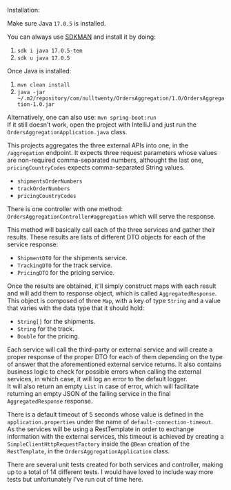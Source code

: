 Installation:

Make sure Java `17.0.5` is installed.  

You can always use [SDKMAN](https://www.sdkman.io) and install it by doing:  

1. `sdk i java 17.0.5-tem`
2. `sdk u java 17.0.5`

Once Java is installed:  

1. `mvn clean install`  
2. `java -jar ~/.m2/repository/com/nulltwenty/OrdersAggregation/1.0/OrdersAggregation-1.0.jar`

Alternatively, one can also use: `mvn spring-boot:run`  
If it still doesn't work, open the project with IntelliJ and just run the `OrdersAggregationApplication.java` class.

This projects aggregates the three external APIs into one, in the `/aggregation` endpoint.
It expects three request parameters whose values are non-required comma-separated numbers, althought the last one, `pricingCountryCodes` expects comma-separated String values.

- `shipmentsOrderNumbers`
- `trackOrderNumbers`
- `pricingCountryCodes`

There is one controller with one method: `OrdersAggregationController#aggregation` which will serve the response.

This method will basically call each of the three services and gather their results. These results are lists of different DTO objects for each of the service response:  

- `ShipmentDTO` for the shipments service.
- `TrackingDTO` for the track service.
- `PricingDTO` for the pricing service.

Once the results are obtained, it'll simply construct maps with each result and will add them to response object, which is called `AggregatedResponse`.  
This object is composed of three `Map`, with a key of type `String` and a value that varies with the data type that it should hold:

- `String[]` for the shipments.
- `String` for the track.
- `Double` for the pricing.

Each service will call the third-party or external service and will create a proper response of the proper DTO for each of them depending on the type of answer that the aforementioned external service returns. It also contains business logic to check for possible errors when calling the external services, in which case, it will log an error to the default logger.  
It will also return an empty `List` in case of error, which will facilitate returning an empty JSON of the failing service in the final `AggregatedResponse` response.

There is a default timeout of 5 seconds whose value is defined in the `application.properties` under the name of `default-connection-timeout`.  
As the services will be using a RestTemplate in order to exchange information with the external services, this timeout is achieved by creating a `SimpleClientHttpRequestFactory` inside the `@Bean` creation of the `RestTemplate`, in the `OrdersAggregationApplication` class.

There are several unit tests created for both services and controller, making up to a total of 14 different tests. I would have loved to include way more tests but unfortunately I've run out of time here.

